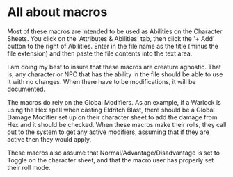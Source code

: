 # All about macros

Most of these macros are intended to be used as Abilities on the Character Sheets. You click on the 'Attributes & Abilities' tab, then click the '+ Add' button to the right of Abilities. Enter in the file name as the title (minus the file extension) and then paste the file contents into the text area.

I am doing my best to insure that these macros are creature agnostic. That is, any character or NPC that has the ability in the file should be able to use it with no changes. When there have to be modifications, it will be documented.

The macros do rely on the Global Modifiers. As an example, if a Warlock is using the Hex spell when casting Eldritch Blast, there should be a Global Damage Modifier set up on their character sheet to add the damage from Hex and it should be checked. When these macros make their rolls, they call out to the system to get any active modifiers, assuming that if they are active then they would apply.

These macros also assume that Normal/Advantage/Disadvantage is set to Toggle on the character sheet, and that the macro user has properly set their roll mode.

